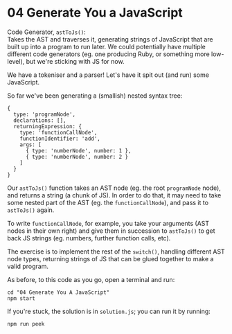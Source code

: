 04 Generate You a JavaScript
============================

Code Generator, `astToJs()`:  
Takes the AST and traverses it, generating strings of JavaScript that are built up into a program to run later. We could potentially have multiple different code generators (eg. one producing Ruby, or something more low-level), but we're sticking with JS for now.

We have a tokeniser and a parser! Let's have it spit out (and run) some JavaScript.

So far we've been generating a (smallish) nested syntax tree:

```
{
  type: 'programNode',
  declarations: [],
  returningExpression: {
    type: 'functionCallNode',
    functionIdentifier: 'add',
    args: [
      { type: 'numberNode', number: 1 },
      { type: 'numberNode', number: 2 }
    ]
  }
}
```

Our `astToJs()` function takes an AST node (eg. the root `programNode`
node), and returns a string (a chunk of JS). In order to do that, it
may need to take some nested part of the AST (eg. the
`functionCallNode`), and pass it to `astToJs()` again.

To write `functionCallNode`, for example, you take your arguments (AST
nodes in their own right) and give them in succession to `astToJs()` to
get back JS strings (eg. numbers, further function calls, etc).


The exercise is to implement the rest of the `switch()`, handling
different AST node types, returning strings of JS that can be glued
together to make a valid program.


As before, to this code as you go, open a terminal and run:

```
cd "04 Generate You A JavaScript"
npm start
```

If you're stuck, the solution is in `solution.js`; you can run it by running:

```
npm run peek
```
